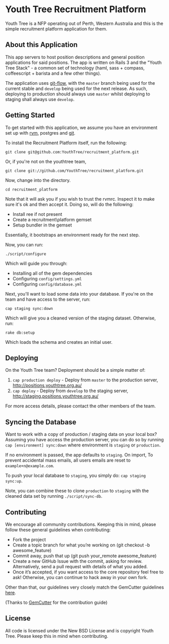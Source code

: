 # Youth Tree Recruitment Platform

Youth Tree is a NFP operating out of Perth, Western Australia and this is the simple
recruitment platform application for them.

## About this Application

This app servers to host position descriptions and general position applications for
said positions. The app is written on Rails 3 and the "Youth Tree Stack" - a common
set of technology (haml, sass + compass, coffeescript + barista and a few other things).

The application uses [git-flow](http://github.com/nvie/gitflow), with the `master` branch being used for the current stable
and `develop` being used for the next release. As such, deploying to production should
always use `master` whilst deploying to staging shall always use `develop`.

## Getting Started

To get started with this application, we assume you have an environment set up with
[rvm](http://rvm.beginrescueend.com/), postgres and [git](http://git-scm.org/).

To install the Recruitment Platform itself, run the following:

    git clone git@github.com:YouthTree/recruitment_platform.git

Or, if you're not on the youthtree team,

    git clone git://github.com/YouthTree/recruitment_platform.git

Now, change into the directory.

    cd recruitment_platform

Note that it will ask you if you wish to trust the rvmrc.
Inspect it to make sure it's ok and then accept it. Doing so, will do the following:

* Install ree if not present
* Create a recruitment\platform gemset
* Setup bundler in the gemset

Essentially, it bootstraps an environment ready for the next step.

Now, you can run:

    ./script/configure
    
Which will guide you through:

* Installing all of the gem dependencies
* Configuring `config/settings.yml`
* Configuring `config/database.yml`

Next, you'll want to load some data into your database. If you're on the team
and have access to the server, run:

    cap staging sync:down
    
Which will give you a cleaned version of the staging dataset. Otherwise, run:

    rake db:setup
    
Which loads the schema and creates an initial user.

## Deploying

On the Youth Tree team? Deployment should be a simple matter of:

1. `cap production deploy` - Deploy from `master` to the production server, http://positions.youthtree.org.au/
2. `cap deploy` - Deploy from `develop` to the staging server, http://staging.positions.youthtree.org.au/

For more access details, please contact the other members of the team.

## Syncing the Database

Want to work with a copy of production / staging data on your local box?
Assuming you have access the production server, you can do so by running
`cap [environment] sync:down` where environment is `staging` or `production`.

If no environment is passed, the app defaults to `staging`. On import,
To prevent accidental mass emails, all users emails are reset to `example+n@example.com`.

To push your local database to `staging`, you simply do: `cap staging sync:up`.

Note, you can combine these to clone `production` to `staging` with the cleaned
data set by running `./script/sync-db`.

## Contributing

We encourage all community contributions. Keeping this in mind, please follow these general guidelines when contributing:

* Fork the project
* Create a topic branch for what you’re working on (git checkout -b awesome_feature)
* Commit away, push that up (git push your\_remote awesome\_feature)
* Create a new GitHub Issue with the commit, asking for review. Alternatively, send a pull request with details of what you added.
* Once it’s accepted, if you want access to the core repository feel free to ask! Otherwise, you can continue to hack away in your own fork.

Other than that, our guidelines very closely match the GemCutter guidelines [here](http://wiki.github.com/qrush/gemcutter/contribution-guidelines).

(Thanks to [GemCutter](http://wiki.github.com/qrush/gemcutter/) for the contribution guide)

## License

All code is licensed under the New BSD License and is copyright Youth Tree. Please keep this
in mind when contributing.
